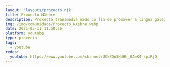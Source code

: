 ```yaml
---
layout: 'layouts/proxecto.njk'
title: Proxecto NXebre
description: Proxecto transmedia nado co fin de promover a lingua galega na cultura e na xuventude.
img: /img/comunidade/Proxecto_NXebre.webp
date: 2021-05-11 11:50:26
platform: youtube
type: proxecto
tags:
  - youtube
redes:
  youtube: https://www.youtube.com/channel/UCkZQnSHdHh_0AwK4-spiRjQ
---
```

